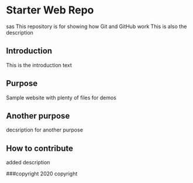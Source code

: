 # Starter Web Repo
sas
This repository is for showing how Git and GitHub work
This is also the description

## Introduction
This is the introduction text

## Purpose


Sample website with plenty of files for demos
## Another purpose
decsription for another purpose

## How to contribute
added description

###copyright
2020 copyright